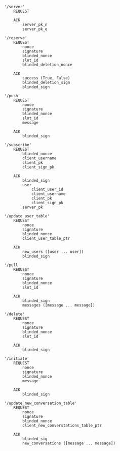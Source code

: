 	'/server'
		REQUEST

		ACK
			server_pk_n
			server_pk_e

	'/reserve'
		REQUEST
			nonce
			signature
			blinded_nonce
			slot_id
			blinded_deletion_nonce

		ACK
			success (True, False)
			blinded_deletion_sign
			blinded_sign

	'/push'
		REQUEST
			nonce
			signature
			blinded_nonce
			slot_id
			message

		ACK
			blinded_sign

	'/subscribe'
		REQUEST
			blinded_nonce
			client_username
			client_pk
			client_sign_pk

		ACK
			blinded_sign
			user
				client_user_id
				client_username
				client_pk
				client_sign_pk
			server_pk

	'/update_user_table'
		REQUEST
			nonce
			signature
			blinded_nonce
			client_user_table_ptr

		ACK
			new_users ([user ... user])
			blinded_sign

	'/pull'
		REQUEST
			nonce
			signature
			blinded_nonce
			slot_id

		ACK
			blinded_sign
			messages ([message ... message])

	'/delete'
		REQUEST
			nonce
			signature
			blinded_nonce
			slot_id

		ACK
			blinded_sign

	'/initiate'
		REQUEST
			nonce
			signature
			blinded_nonce
			message

		ACK
			blinded_sign

	'/update_new_conversation_table'
		REQUEST
			nonce
			signature
			blinded_nonce
			client_new_converstations_table_ptr

		ACK
			blinded_sig
			new_conversations ([message ... message])